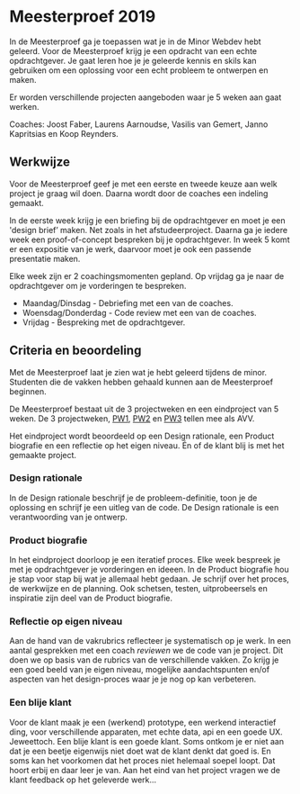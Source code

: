# Meesterproef 2019

In de Meesterproef ga je toepassen wat je in de Minor Webdev hebt geleerd. 
Voor de Meesterproef krijg je een opdracht van een echte opdrachtgever. 
Je gaat leren hoe je je geleerde kennis en skils kan gebruiken om een oplossing voor een echt probleem te ontwerpen en maken.

Er worden verschillende projecten aangeboden waar je 5 weken aan gaat werken.

Coaches: Joost Faber, Laurens Aarnoudse, Vasilis van Gemert, Janno Kapritsias en Koop Reynders.

## Werkwijze

Voor de Meesterproef geef je met een eerste en tweede keuze aan welk project je graag wil doen. Daarna wordt door de coaches een indeling gemaakt.  

In de eerste week krijg je een briefing bij de opdrachtgever en moet je een 'design brief’ maken. Net zoals in het afstudeerproject. Daarna ga je iedere week een proof-of-concept bespreken bij je opdrachtgever. In week 5 komt er een expositie van je werk, daarvoor moet je ook een passende presentatie maken.

Elke week zijn er 2 coachingsmomenten gepland. Op vrijdag ga je naar de opdrachtgever om je vorderingen te bespreken.

- Maandag/Dinsdag - Debriefing met een van de coaches.
- Woensdag/Donderdag - Code review met een van de coaches.
- Vrijdag - Bespreking met de opdrachtgever.


## Criteria en beoordeling

Met de Meesterproef laat je zien wat je hebt geleerd tijdens de minor. 
Studenten die de vakken hebben gehaald kunnen aan de Meesterproef beginnen.

De Meesterproef bestaat uit de 3 projectweken en een eindproject van 5 weken. 
De 3 projectweken, 
[PW1](https://github.com/cmda-minor-web/project-1-1819), 
[PW2](https://github.com/cmda-minor-web/project-2-1819) en 
[PW3](https://github.com/cmda-minor-web/project-3-1819) tellen mee als AVV.

Het eindproject wordt beoordeeld op een Design rationale, een Product biografie en een reflectie op het eigen niveau. 
Én of de klant blij is met het gemaakte project.

### Design rationale
In de Design rationale beschrijf je de probleem-definitie, toon je de oplossing en schrijf je een uitleg van de code. 
De Design rationale is een verantwoording van je ontwerp.

### Product biografie
In het eindproject doorloop je een iteratief proces. 
Elke week bespreek je met je opdrachtgever je vorderingen en ideeen. 
In de Product biografie hou je stap voor stap bij wat je allemaal hebt gedaan. 
Je schrijf over het proces, de werkwijze en de planning. 
Ook schetsen, testen, uitprobeersels en inspiratie zijn deel van de Product biografie.

### Reflectie op eigen niveau
Aan de hand van de vakrubrics reflecteer je systematisch op je werk. 
In een aantal gesprekken met een coach _reviewen_ we de code van je project. 
Dit doen we op basis van de rubrics van de verschillende vakken. 
Zo krijg je een goed beeld van je eigen niveau, mogelijke aandachtspunten en/of aspecten van het design-proces waar je je nog op kan verbeteren.

### Een blije klant
Voor de klant maak je een (werkend) prototype, een werkend interactief ding, voor verschillende apparaten, met echte data, api en een goede UX. 
Jeweettoch. 
Een blije klant is een goede klant. 
Soms ontkom je er niet aan dat je een beetje eigenwijs niet doet wat de klant denkt dat goed is. 
En soms kan het voorkomen dat het proces niet helemaal soepel loopt. 
Dat hoort erbij en daar leer je van.
Aan het eind van het project vragen we de klant feedback op het geleverde werk... 
